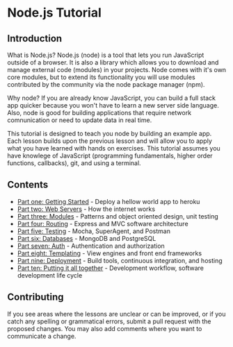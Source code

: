 # Node.js Tutorial

## Introduction

What is Node.js? Node.js (node) is a tool that lets you run JavaScript outside of a browser. It is also a library which allows you to download and manage external code (modules) in your projects. Node comes with it's own core modules, but to extend its functionality you will use modules contributed by the community via the node package manager (npm). 

Why node? If you are already know JavaScript, you can build a full stack app quicker because you won't have to learn a new server side language. Also, node is good for building applications that require network comnunication or need to update data in real time.  

This tutorial is designed to teach you node by building an example app. Each lesson builds upon the previous lesson and will allow you to apply what you have learned with hands on exercises.  This tutorial assumes you have knowlege of JavaScript (programming fundamentals, higher order
functions, callbacks), git, and using a terminal.

## Contents

- [Part one: Getting Started](https://github.com/albertaw/Nodejs-tutorial/tree/master/getting-started) - Deploy a hellow world app to heroku
- [Part two: Web Servers](https://github.com/albertaw/Nodejs-tutorial/tree/master/web-servers) - How the internet works
- [Part three: Modules](https://github.com/albertaw/Nodejs-tutorial/tree/master/modules) - Patterns and object oriented design, unit testing
- [Part four: Routing](https://github.com/albertaw/Nodejs-tutorial/tree/master/routing) - Express and MVC software architecture
- [Part five: Testing](https://github.com/albertaw/Nodejs-tutorial/tree/master/testing) - Mocha, SuperAgent, and Postman
- [Part six: Databases](https://github.com/albertaw/Nodejs-tutorial/tree/master/databases) - MongoDB and PostgreSQL
- [Part seven: Auth](https://github.com/albertaw/Nodejs-tutorial/tree/master/auth) - Authentication and authorization
- [Part eight: Templating](https://github.com/albertaw/Nodejs-tutorial/tree/master/templating) - View engines and front end frameworks
- [Part nine: Deployment](https://github.com/albertaw/Nodejs-tutorial/tree/master/deployment) - Build tools, continuous integration, and hosting
- [Part ten: Putting it all together](https://github.com/albertaw/Nodejs-tutorial/tree/master/capstone) - Development workflow, software development life cycle

## Contributing

If you see areas where the lessons are unclear or can be
improved, or if you catch any spelling or grammatical errors,
submit a pull request with the proposed changes. You may also 
add comments where you want to communicate a change. 

